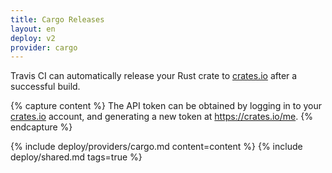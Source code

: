 ```yaml
---
title: Cargo Releases
layout: en
deploy: v2
provider: cargo
---
```


Travis CI can automatically release your Rust crate to [crates.io](https://crates.io)
after a successful build.

{% capture content %}
  The API token can be obtained by logging in to your [crates.io](https://crates.io)
  account, and generating a new token at <https://crates.io/me>.
{% endcapture %}

{% include deploy/providers/cargo.md content=content %}
{% include deploy/shared.md tags=true %}
